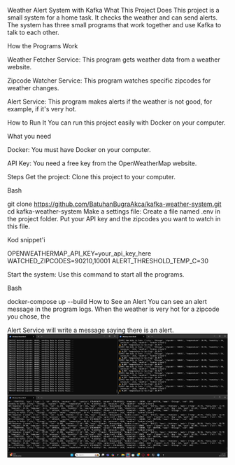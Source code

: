 Weather Alert System with Kafka
What This Project Does
This project is a small system for a home task. It checks the weather and can send alerts. The system has three small programs that work together and use Kafka to talk to each other.




How the Programs Work

Weather Fetcher Service: This program gets weather data from a weather website.


Zipcode Watcher Service: This program watches specific zipcodes for weather changes.


Alert Service: This program makes alerts if the weather is not good, for example, if it's very hot.


How to Run It
You can run this project easily with Docker on your computer.



What you need

Docker: You must have Docker on your computer.


API Key: You need a free key from the OpenWeatherMap website.

Steps
Get the project: Clone this project to your computer.

Bash

git clone https://github.com/BatuhanBugraAkca/kafka-weather-system.git
cd kafka-weather-system
Make a settings file: Create a file named .env in the project folder. Put your API key and the zipcodes you want to watch in this file.

Kod snippet'i

OPENWEATHERMAP_API_KEY=your_api_key_here
WATCHED_ZIPCODES=90210,10001
ALERT_THRESHOLD_TEMP_C=30

Start the system: Use this command to start all the programs.

Bash

docker-compose up --build
How to See an Alert
You can see an alert message in the program logs. When the weather is very hot for a zipcode you chose, the 

Alert Service will write a message saying there is an alert.
![exp](output.png)

